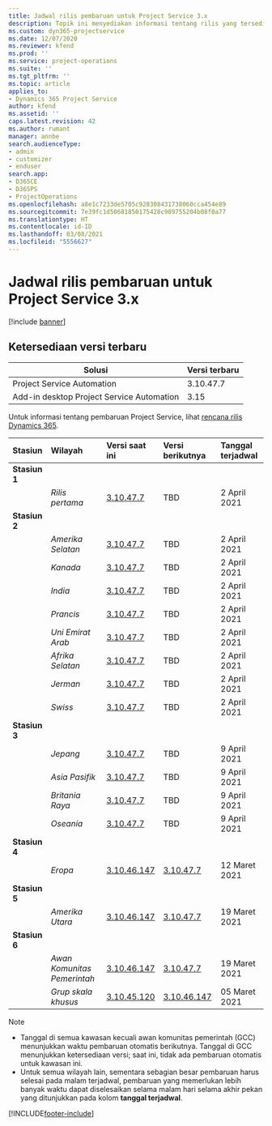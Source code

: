 ```yaml
---
title: Jadwal rilis pembaruan untuk Project Service 3.x
description: Topik ini menyediakan informasi tentang rilis yang tersedia dan yang akan datang dari Dynamics 365 Project Service Automation.
ms.custom: dyn365-projectservice
ms.date: 12/07/2020
ms.reviewer: kfend
ms.prod: ''
ms.service: project-operations
ms.suite: ''
ms.tgt_pltfrm: ''
ms.topic: article
applies_to:
- Dynamics 365 Project Service
author: kfend
ms.assetid: ''
caps.latest.revision: 42
ms.author: rumant
manager: annbe
search.audienceType:
- admin
- customizer
- enduser
search.app:
- D365CE
- D365PS
- ProjectOperations
ms.openlocfilehash: a8e1c7233de5705c928308431738060cca454e89
ms.sourcegitcommit: 7e39fc1d50681850175428c909755204b08f0a77
ms.translationtype: HT
ms.contentlocale: id-ID
ms.lasthandoff: 03/08/2021
ms.locfileid: "5556627"
---
```

# <a name="update-release-schedule-for-project-service-3x"></a>Jadwal rilis pembaruan untuk Project Service 3.x

[!include [banner](../includes/psa-now-project-operations.md)]

## <a name="latest-version-availability"></a>Ketersediaan versi terbaru

| Solusi  | Versi terbaru |
|-------|----|
| Project Service Automation    | 3.10.47.7 |
| Add-in desktop Project Service Automation                | 3.15          |

Untuk informasi tentang pembaruan Project Service, lihat [rencana rilis Dynamics 365](https://docs.microsoft.com/dynamics365/release-plans/). 

| Stasiun  | Wilayah | Versi saat ini | Versi berikutnya |  Tanggal terjadwal
| :---   | :---   | :---   | :---   |:---   |         
|<strong>Stasiun 1</strong> | |  |  | |
| | <i>Rilis pertama</i> | [3.10.47.7](whats-new-ur-29.md) | TBD | 2 April 2021
|<strong>Stasiun 2</strong> | |  |  | |
| | <i>Amerika Selatan</i> | [3.10.47.7](whats-new-ur-29.md) | TBD | 2 April 2021
| | <i>Kanada</i> | [3.10.47.7](whats-new-ur-29.md) | TBD | 2 April 2021
| | <i>India</i> | [3.10.47.7](whats-new-ur-29.md) | TBD | 2 April 2021
| | <i>Prancis</i> | [3.10.47.7](whats-new-ur-29.md) | TBD | 2 April 2021
| | <i>Uni Emirat Arab</i> | [3.10.47.7](whats-new-ur-29.md) | TBD | 2 April 2021
| | <i>Afrika Selatan</i> | [3.10.47.7](whats-new-ur-29.md) | TBD | 2 April 2021
| | <i>Jerman</i> | [3.10.47.7](whats-new-ur-29.md) | TBD | 2 April 2021
| | <i>Swiss</i> | [3.10.47.7](whats-new-ur-29.md) | TBD | 2 April 2021
|<strong>Stasiun 3</strong> | |  |  | |
| | <i>Jepang</i> | [3.10.47.7](whats-new-ur-29.md) | TBD | 9 April 2021
| | <i>Asia Pasifik</i> | [3.10.47.7](whats-new-ur-29.md) | TBD | 9 April 2021
| | <i>Britania Raya</i> | [3.10.47.7](whats-new-ur-29.md) | TBD | 9 April 2021
| | <i>Oseania</i> | [3.10.47.7](whats-new-ur-29.md) | TBD | 9 April 2021
|<strong>Stasiun 4</strong> | |  |  | |
| | <i>Eropa</i> | [3.10.46.147](whats-new-ur-28-6.md) | [3.10.47.7](whats-new-ur-29.md) | 12 Maret 2021
|<strong>Stasiun 5</strong> | |  |  | |
| | <i>Amerika Utara</i> | [3.10.46.147](whats-new-ur-28-6.md) | [3.10.47.7](whats-new-ur-29.md) | 19 Maret 2021
|<strong>Stasiun 6</strong> | |  |  | |
| | <i>Awan Komunitas Pemerintah</i> | [3.10.46.147](whats-new-ur-28-6.md) | [3.10.47.7](whats-new-ur-29.md) | 19 Maret 2021
| | <i>Grup skala khusus</i> | [3.10.45.120](whats-new-ur-27-6.md) | [3.10.46.147](whats-new-ur-28-6.md) | 05 Maret 2021

>[!Note]
> - Tanggal di semua kawasan kecuali awan komunitas pemerintah (GCC) menunjukkan waktu pembaruan otomatis berikutnya. Tanggal di GCC menunjukkan ketersediaan versi; saat ini, tidak ada pembaruan otomatis untuk kawasan ini.
> - Untuk semua wilayah lain, sementara sebagian besar pembaruan harus selesai pada malam terjadwal, pembaruan yang memerlukan lebih banyak waktu dapat diselesaikan selama malam hari selama akhir pekan yang ditunjukkan pada kolom **tanggal terjadwal**.


[!INCLUDE[footer-include](../includes/footer-banner.md)]
